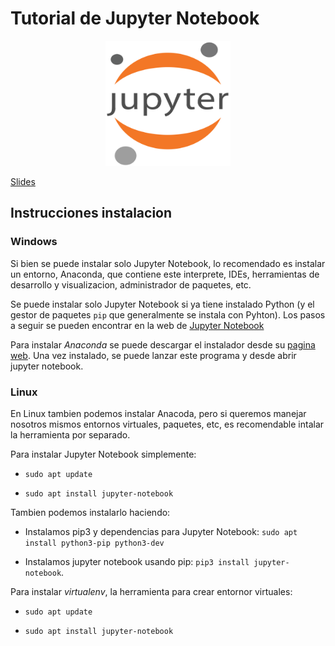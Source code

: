 # Tutorial de Jupyter Notebook 
<p align="center">
<img src="https://github.com/ieee-frc/jpnb-tutorial/blob/master/Slides/img/main-logo.png" width="200" height="200" />
</p>

[Slides](#)

## Instrucciones instalacion 

### Windows 

Si bien se puede instalar solo Jupyter Notebook, lo recomendado es instalar un 
entorno, Anaconda, que contiene este interprete, IDEs, herramientas de desarrollo 
y visualizacion, administrador de paquetes, etc. 

Se puede instalar solo Jupyter Notebook si ya tiene instalado Python (y el gestor de 
paquetes `pip` que generalmente se instala con Pyhton). Los pasos a seguir se 
pueden encontrar en la web de [Jupyter Notebook](https://jupyter.org/install)


Para instalar *Anaconda* se puede descargar el instalador desde su 
[pagina web](https://www.anaconda.com/products/distribution). Una vez instalado, se puede 
lanzar este programa y desde abrir jupyter notebook. 


### Linux 

En Linux tambien podemos instalar Anacoda, pero si queremos manejar nosotros mismos
entornos virtuales, paquetes, etc, es recomendable intalar la herramienta por separado. 

Para instalar Jupyter Notebook simplemente: 

* `sudo apt update`

* `sudo apt install jupyter-notebook`

 Tambien podemos instalarlo haciendo: 

* Instalamos pip3 y dependencias para Jupyter Notebook: 
`sudo apt install python3-pip python3-dev`

* Instalamos jupyter notebook usando pip: 
`pip3 install jupyter-notebook`. 

Para instalar *virtualenv*, la herramienta para crear entornor virtuales: 

* `sudo apt update`

* `sudo apt install jupyter-notebook`

 
